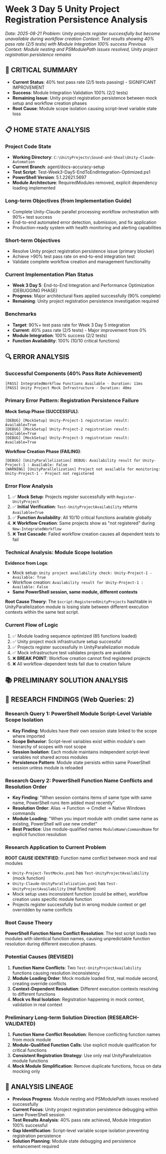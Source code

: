 # Week 3 Day 5 Unity Project Registration Persistence Analysis
*Date: 2025-08-21*
*Problem: Unity projects register successfully but become unavailable during workflow creation*
*Context: Test results showing 40% pass rate (2/5 tests) with Module Integration 100% success*
*Previous Context: Module nesting and PSModulePath issues resolved, Unity project registration persistence remains*

## 🚨 CRITICAL SUMMARY
- **Current Status**: 40% test pass rate (2/5 tests passing) - SIGNIFICANT IMPROVEMENT
- **Success**: Module Integration Validation 100% (2/2 tests)
- **Remaining Issue**: Unity project registration persistence between mock setup and workflow creation phases
- **Root Cause**: Module scope isolation causing script-level variable state loss

## 📋 HOME STATE ANALYSIS

### Project Code State
- **Working Directory**: `C:\UnityProjects\Sound-and-Shoal\Unity-Claude-Automation`
- **Current Branch**: agent/docs-accuracy-setup
- **Test Script**: Test-Week3-Day5-EndToEndIntegration-Optimized.ps1
- **PowerShell Version**: 5.1.22621.5697
- **Module Architecture**: RequiredModules removed, explicit dependency loading implemented

### Long-term Objectives (from Implementation Guide)
- Complete Unity-Claude parallel processing workflow orchestration with 90%+ test success
- End-to-end automated error detection, submission, and fix application
- Production-ready system with health monitoring and alerting capabilities

### Short-term Objectives
- Resolve Unity project registration persistence issue (primary blocker)
- Achieve >90% test pass rate on end-to-end integration test
- Validate complete workflow creation and management functionality

### Current Implementation Plan Status
- **Week 3 Day 5**: End-to-End Integration and Performance Optimization (DEBUGGING PHASE)
- **Progress**: Major architectural fixes applied successfully (90% complete)
- **Remaining**: Unity project registration persistence investigation required

### Benchmarks
- **Target**: 90%+ test pass rate for Week 3 Day 5 integration
- **Current**: 40% pass rate (2/5 tests) - Major improvement from 0%
- **Module Integration**: 100% success (2/2 tests)
- **Function Availability**: 100% (10/10 critical functions)

## 🔍 ERROR ANALYSIS

### Successful Components (40% Pass Rate Achievement)
```
[PASS] IntegratedWorkflow Functions Available - Duration: 11ms
[PASS] Unity Project Mock Infrastructure - Duration: 40ms
```

### Primary Error Pattern: Registration Persistence Failure
**Mock Setup Phase (SUCCESSFUL)**:
```
[DEBUG] [MockSetup] Unity-Project-1 registration result: Available=True
[DEBUG] [MockSetup] Unity-Project-2 registration result: Available=True
[DEBUG] [MockSetup] Unity-Project-3 registration result: Available=True
```

**Workflow Creation Phase (FAILING)**:
```
[DEBUG] [UnityParallelization] DEBUG: Availability result for Unity-Project-1 : Available: False
[WARNING] [UnityParallelization] Project not available for monitoring: Unity-Project-1 - Project not registered
```

### Error Flow Analysis
1. ✅ **Mock Setup**: Projects register successfully with `Register-UnityProject`
2. ✅ **Initial Verification**: `Test-UnityProjectAvailability` returns `Available=True`
3. ✅ **Function Availability**: All 10/10 critical functions available globally
4. ❌ **Workflow Creation**: Same projects show as "not registered" during `New-IntegratedWorkflow`
5. ❌ **Test Cascade**: Failed workflow creation causes all dependent tests to fail

### Technical Analysis: Module Scope Isolation
**Evidence from Logs**:
- Mock setup: `Unity project availability check: Unity-Project-1 - Available: True`
- Workflow creation: `Availability result for Unity-Project-1 : Available: False`
- **Same PowerShell session, same module, different contexts**

**Root Cause Theory**: The `$script:RegisteredUnityProjects` hashtable in UnityParallelization module is losing state between different execution contexts within the same test script.

### Current Flow of Logic
1. ✅ Module loading sequence optimized (85 functions loaded)
2. ✅ Unity project mock infrastructure setup successful
3. ✅ Projects register successfully in UnityParallelization module
4. ✅ Mock infrastructure test validates projects are available
5. ❌ **BREAK POINT**: Workflow creation cannot find registered projects
6. ❌ All workflow-dependent tests fail due to creation failure

## 📚 PRELIMINARY SOLUTION ANALYSIS

## 🔬 RESEARCH FINDINGS (Web Queries: 2)

### Research Query 1: PowerShell Module Script-Level Variable Scope Isolation
- **Key Finding**: Modules have their own session state linked to the scope where imported
- **Scope Behavior**: Script-level variables exist within module's own hierarchy of scopes with root scope
- **Session Isolation**: Each module maintains independent script-level variables not shared across modules
- **Persistence Pattern**: Module state persists within same PowerShell session unless module is reloaded

### Research Query 2: PowerShell Function Name Conflicts and Resolution Order
- **Key Finding**: "When session contains items of same type with same name, PowerShell runs item added most recently"
- **Resolution Order**: Alias → Function → Cmdlet → Native Windows commands
- **Module Loading**: "When you import module with cmdlet same name as existing, PowerShell will use new cmdlet"
- **Best Practice**: Use module-qualified names `ModuleName\CommandName` for explicit function resolution

### Research Application to Current Problem
**ROOT CAUSE IDENTIFIED**: Function name conflict between mock and real modules
- `Unity-Project-TestMocks.psm1` has `Test-UnityProjectAvailability` (mock function)
- `Unity-Claude-UnityParallelization.psm1` has `Test-UnityProjectAvailability` (real function)
- Mock setup uses inconsistent function (could be either), workflow creation uses specific module function
- Projects register successfully but in wrong module context or get overridden by name conflicts

### Root Cause Theory
**PowerShell Function Name Conflict Resolution**: The test script loads two modules with identical function names, causing unpredictable function resolution during different execution phases.

### Potential Causes (REVISED)
1. **Function Name Conflicts**: Two `Test-UnityProjectAvailability` functions causing resolution inconsistency
2. **Module Loading Order**: Mock module loaded first, real module second, creating override conflicts
3. **Context-Dependent Resolution**: Different execution contexts resolving to different functions
4. **Mock vs Real Isolation**: Registration happening in mock context, validation in real context

### Preliminary Long-term Solution Direction (RESEARCH-VALIDATED)
1. **Function Name Conflict Resolution**: Remove conflicting function names from mock module
2. **Module-Qualified Function Calls**: Use explicit module qualification for critical functions
3. **Consistent Registration Strategy**: Use only real UnityParallelization module functions
4. **Mock Module Simplification**: Remove duplicate functions, focus on data mocking only

## 📝 ANALYSIS LINEAGE
- **Previous Progress**: Module nesting and PSModulePath issues resolved successfully
- **Current Focus**: Unity project registration persistence debugging within same PowerShell session
- **Test Results Analysis**: 40% pass rate achieved, Module Integration 100% successful
- **Gap Identification**: Script-level variable scope isolation preventing registration persistence
- **Solution Planning**: Module state debugging and persistence enhancement required